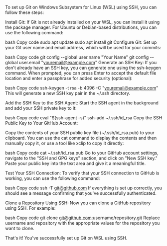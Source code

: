 To set up Git on Windows Subsystem for Linux (WSL) using SSH, you can follow these steps:

Install Git:
If Git is not already installed on your WSL, you can install it using the package manager. For Ubuntu or Debian-based distributions, you can use the following command:

bash
Copy code
sudo apt update
sudo apt install git
Configure Git:
Set up your Git user name and email address, which will be used for your commits:

bash
Copy code
git config --global user.name "Your Name"
git config --global user.email "youremail@example.com"
Generate an SSH Key:
If you don't already have an SSH key, you can generate one using the ssh-keygen command. When prompted, you can press Enter to accept the default file location and enter a passphrase for added security (optional):

bash
Copy code
ssh-keygen -t rsa -b 4096 -C "youremail@example.com"
This will generate a new SSH key pair in the ~/.ssh directory.

Add the SSH Key to the SSH Agent:
Start the SSH agent in the background and add your SSH private key to it:

bash
Copy code
eval "$(ssh-agent -s)"
ssh-add ~/.ssh/id_rsa
Copy the SSH Public Key to Your GitHub Account:

Copy the contents of your SSH public key file (~/.ssh/id_rsa.pub) to your clipboard. You can use the cat command to display the contents and then manually copy it, or use a tool like xclip to copy it directly:

bash
Copy code
cat ~/.ssh/id_rsa.pub
Go to your GitHub account settings, navigate to the "SSH and GPG keys" section, and click on "New SSH key." Paste your public key into the text area and give it a meaningful title.

Test Your SSH Connection:
To verify that your SSH connection to GitHub is working, you can use the following command:

bash
Copy code
ssh -T git@github.com
If everything is set up correctly, you should see a message confirming that you've successfully authenticated.

Clone a Repository Using SSH:
Now you can clone a GitHub repository using SSH. For example:

bash
Copy code
git clone git@github.com:username/repository.git
Replace username and repository with the appropriate values for the repository you want to clone.

That's it! You've successfully set up Git on WSL using SSH.
